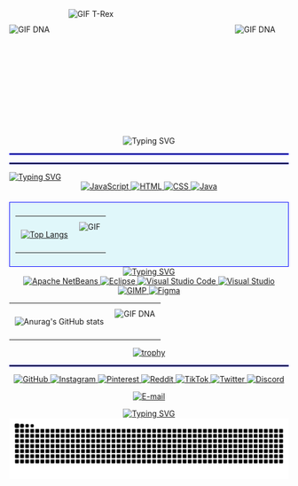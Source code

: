 <div style="display: flex; justify-content: center; align-items: center; gap: 10px;">
  <img src="https://i.giphy.com/media/v1.Y2lkPTc5MGI3NjExZjlvc3RoeHd1aHVoc3h6aGZvNDgyb3ZxNDE2ZHJiZmJvNGtuZmc5NCZlcD12MV9pbnRlcm5hbF9naWZfYnlfaWQmY3Q9cw/WmunPY9JAIwfobtjgs/giphy.gif" height="160" style="flex: 1;" alt="GIF DNA">
  <img src="https://media.giphy.com/media/ZFufejwSw2a4upwpjT/giphy.gif?cid=ecf05e4754xdkfx71lk1t5lv8nu0zg7ztp3qjal0aeubmch4&ep=v1_gifs_related&rid=giphy.gif&ct=g" height="215" style="flex: 3;" alt="GIF T-Rex">
  <img src="https://i.giphy.com/media/v1.Y2lkPTc5MGI3NjExZjlvc3RoeHd1aHVoc3h6aGZvNDgyb3ZxNDE2ZHJiZmJvNGtuZmc5NCZlcD12MV9pbnRlcm5hbF9naWZfYnlfaWQmY3Q9cw/WmunPY9JAIwfobtjgs/giphy.gif" height="160" style="flex: 1;" alt="GIF DNA">
</div>


<div><p align="center">
    <a<a href="https://git.io/typing-svg"><img src="https://readme-typing-svg.herokuapp.com?font=Fira+Code&duration=3500&pause=1000&color=23D7EC&width=435&lines=Welcome+to+my+profile!!;My+name+is+Vin%C3%ADcius+and..;I'm+16+years+old." alt="Typing SVG" /></a>
</p> <div> 
  

  
<div>


<hr style="border: 1px solid blue;">
<hr style="border: 1px solid darkblue;">


<div>
  <a href="https://git.io/typing-svg"><img src="https://readme-typing-svg.herokuapp.com?font=Fira+Code&duration=3500&pause=1000&color=2559EC&width=435&lines=Learning+and+programming+languages%3A;.....................%C2%A0%40_%40" alt="Typing SVG" /></a>
</div>

<div style="text-align: center;">
 <a href="https://www.javascript.com" target="_blank">
        <img src="https://img.shields.io/badge/JavaScript-F7DF1E?style=for-the-badge&logo=javascript&logoColor=black" alt="JavaScript">
    </a>
    <a href="https://developer.mozilla.org/en-US/docs/Web/HTML" target="_blank">
        <img src="https://img.shields.io/badge/HTML-239120?style=for-the-badge&logo=html5&logoColor=white" alt="HTML">
    </a>
    <a href="https://developer.mozilla.org/en-US/docs/Web/CSS" target="_blank">
        <img src="https://img.shields.io/badge/CSS-239120?&style=for-the-badge&logo=css3&logoColor=white" alt="CSS">
    </a>
    <a href="https://openjdk.org/" target="_blank">
        <img src="https://img.shields.io/badge/Java-ED8B00?style=for-the-badge&logo=openjdk&logoColor=white" alt="Java">
    </a>
<div style="background-color: #E0F7FA; border: 1px solid blue; padding: 10px; margin-top: 20px;">
  <table width="100%" style="border-collapse: collapse;">
    <tr>
      <td style="text-align: left; vertical-align: top; padding: 10px; width="60%" ">
        
[![Top Langs](https://github-readme-stats.vercel.app/api/top-langs/?username=anuraghazra&bg_color=00000000&title_color=00aaff&text_color=00aaff) ](https://github.com/viniciugonzaga/github-readme-stats) 
      </td>
      <td style="text-align: right; vertical-align: top; padding: 10px;">
        <img src="https://media.giphy.com/media/YRkHw53ABubBEi58Oi/giphy.gif?cid=ecf05e47969m6fsuy1igz3q3qso46ujfg30inyl5jm8ajsts&ep=v1_gifs_related&rid=giphy.gif&ct=g" alt="GIF" width="190px" height="auto">
      </td>
    </tr>        
  </table>
</div>
<a href="https://git.io/typing-svg"><img src="https://readme-typing-svg.herokuapp.com?font=Fira+Code&duration=3000&pause=500&color=585DF7&width=435&lines=IDEs%3A;.....................%2C" alt="Typing SVG" /></a>
<div>
<a href="https://netbeans.apache.org/" target="_blank">
            <img src="https://img.shields.io/badge/apache%20netbeans-1B6AC6?style=for-the-badge&logo=apache%20netbeans%20IDE&logoColor=white" alt="Apache NetBeans">
        </a>
    <a href="https://www.eclipse.org/" target="_blank">
            <img src="https://img.shields.io/badge/Eclipse-2C2255?style=for-the-badge&logo=eclipse&logoColor=white" alt="Eclipse">
        </a>
    <a href="https://code.visualstudio.com/" target="_blank">
            <img src="https://img.shields.io/badge/Visual_Studio_Code-0078D4?style=for-the-badge&logo=visual%20studio%20code&logoColor=white" alt="Visual Studio Code">
        </a>
     <a href="https://visualstudio.microsoft.com/" target="_blank">
            <img src="https://img.shields.io/badge/Visual_Studio-5C2D91?style=for-the-badge&logo=visual%20studio&logoColor=white" alt="Visual Studio">
        </a>
      <a href="https://www.gimp.org/" target="_blank">
            <img src="https://img.shields.io/badge/gimp-5C5543?style=for-the-badge&logo=gimp&logoColor=white" alt="GIMP">
        </a>
      <a href="https://www.figma.com/" target="_blank">
            <img src="https://img.shields.io/badge/Figma-F24E1E?style=for-the-badge&logo=figma&logoColor=white" alt="Figma">
        </a>
</div>

<table width="100%" style="border-collapse: collapse;">
    <tr>
      <td style="text-align: left; vertical-align: top; padding: 10px;">
        
  ![Anurag's GitHub stats](https://github-readme-stats.vercel.app/api?username=viniciugonzaga&show_icons=true&theme=tokyonight)
      </td>
      <td style="text-align: right; vertical-align: top; padding: 10px;">
        <img src="https://64.media.tumblr.com/0367397c1d2255fe33af79ea1157dc5c/tumblr_nq5mzxEh0t1uucpo1o1_500.gifv" alt="GIF DNA" width="85%" height="85%">
      </td>
    </tr>        
  </table>

  <div>
    
  [![trophy](https://github-profile-trophy.vercel.app/?username=viniciugonzaga&theme=nord)](https://github.com/ryo-ma/github-profile-trophy)

  </div>
  
  
 
<hr style="border: 1px solid darkblue;">

<div>
<a href="https://github.com/" target="_blank">
        <img src="https://img.shields.io/badge/GitHub-100000?style=for-the-badge&logo=github&logoColor=white" alt="GitHub">
      </a>
    <a href="https://www.instagram.com/" target="_blank">
        <img src="https://img.shields.io/badge/Instagram-E4405F?style=for-the-badge&logo=instagram&logoColor=white" alt="Instagram">
      </a>
    <a href="https://www.pinterest.com/" target="_blank">
        <img src="https://img.shields.io/badge/Pinterest-%23E60023.svg?&style=for-the-badge&logo=Pinterest&logoColor=white" alt="Pinterest">
      </a>
   <a href="https://www.reddit.com/" target="_blank">
        <img src="https://img.shields.io/badge/Reddit-FF4500?style=for-the-badge&logo=reddit&logoColor=white" alt="Reddit">
      </a>
      <a href="https://www.tiktok.com/" target="_blank">
        <img src="https://img.shields.io/badge/TikTok-000000?style=for-the-badge&logo=tiktok&logoColor=white" alt="TikTok">
      </a>
      <a href="https://twitter.com/" target="_blank">
        <img src="https://img.shields.io/badge/Twitter-1DA1F2?style=for-the-badge&logo=twitter&logoColor=white" alt="Twitter">
      </a>
      <a href="https://discord.com/](https://discord.com/invite/uCxyKVnt)" target="_blank">
        <img src="https://img.shields.io/badge/Discord-7289DA?style=for-the-badge&logo=discord&logoColor=white" alt="Discord">
      </a>
</div>


[![E-mail](https://img.shields.io/badge/-Meu%20E-mail-98FB98?style=for-the-badge&logo=microsoft-outlook&logoColor=white)](mailto:vinigonzagap@gmail.com)







<div>    
<a href="https://git.io/typing-svg"><img src="https://readme-typing-svg.herokuapp.com?font=Fira+Code&duration=3000&pause=500&color=13F770&width=435&lines=daily+feats%3A;---------------" alt="Typing SVG" /></a>

<picture align="center">
  <source media="(prefers-color-scheme: dark)" srcset="https://raw.githubusercontent.com/viniciugonzaga/viniciugonzaga/output/github-contribution-grid-snake-dark.svg">
  <source media="(prefers-color-scheme: light)" srcset="https://raw.githubusercontent.com/viniciugonzaga/viniciugonzaga/output/github-contribution-grid-snake-dark.svg">
  <img align="center" alt="github contribution grid snake animation" src="https://raw.githubusercontent.com/viniciugonzaga/viniciugonzaga/output/github-contribution-grid-snake.svg">
</picture>


</div>










